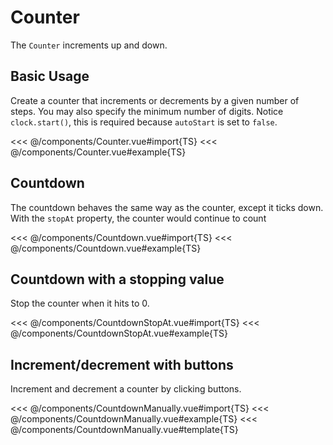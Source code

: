 <script setup lang="ts">
import Counter from '../components/Counter.vue';
import Countdown from '../components/Countdown.vue';
import CountdownStopAt from '../components/CountdownStopAt.vue';
import CountdownManually from '../components/CountdownManually.vue';
</script>

# Counter

The `Counter` increments up and down.

## Basic Usage

Create a counter that increments or decrements by a given number of steps. You may also specify the minimum number of digits. Notice `clock.start()`, this is required because `autoStart` is set to `false`.

<Counter />

<<< @/components/Counter.vue#import{TS}
<<< @/components/Counter.vue#example{TS}

## Countdown

The countdown behaves the same way as the counter, except it ticks down. With the `stopAt` property, the counter would continue to count

<Countdown />

<<< @/components/Countdown.vue#import{TS}
<<< @/components/Countdown.vue#example{TS}

## Countdown with a stopping value

Stop the counter when it hits to 0.

<CountdownStopAt />

<<< @/components/CountdownStopAt.vue#import{TS}
<<< @/components/CountdownStopAt.vue#example{TS}

## Increment/decrement with buttons

Increment and decrement a counter by clicking buttons.

<CountdownManually />

<<< @/components/CountdownManually.vue#import{TS}
<<< @/components/CountdownManually.vue#example{TS}
<<< @/components/CountdownManually.vue#template{TS}